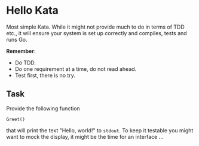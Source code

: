 # Hello Kata

Most simple Kata. While it might not provide much to do in terms of TDD etc.,
it will ensure your system is set up correctly and compiles, tests and runs Go.

__Remember__:

- Do TDD.
- Do one requirement at a time, do not read ahead.
- Test first, there is no try.

## Task

Provide the following function

    Greet()

that will print the text "Hello, world!" to `stdout`. To keep it testable you might
want to mock the display, it might be the time for an interface ...
